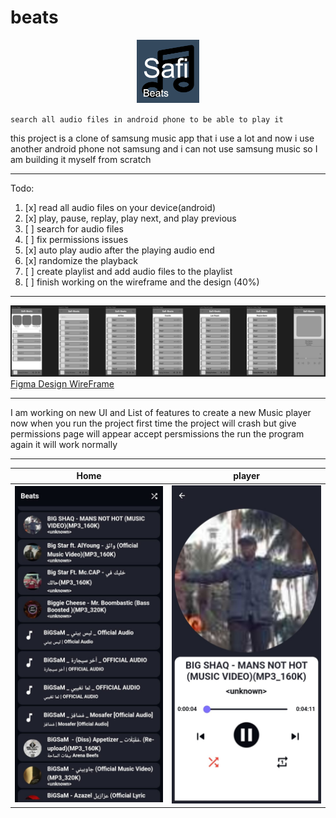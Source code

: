 # beats

<p align="center">
  <img src="./assets/Logo.png" width=20% height=20%>
</p>

`search all audio files in android phone to be able to play it`

this project is a clone of samsung music app that i use a lot
and now i use another android phone not samsung and i can not use samsung music so I am building it myself from scratch

---

Todo:

1. [x] read all audio files on your device(android)
2. [x] play, pause, replay, play next, and play previous
3. [ ] search for audio files
4. [ ] fix permissions issues
5. [x] auto play audio after the playing audio end
6. [x] randomize the playback
7. [ ] create playlist and add audio files to the playlist
8. [ ] finish working on the wireframe and the design (40%)

---

![Image 1]("./../assets/DesginWireFrame.png)
[Figma Design WireFrame](https://www.figma.com/file/G2VxommQkOg88BJkbdMmnn/Safi-Beats?type=design&node-id=0-1&mode=design)

---

I am working on new UI and List of features to create a new Music player
now when you run the project first time the project will crash but give permissions page will appear accept persmissions the run the program again it will work normally

---

| Home                                       | player                                   |
| ------------------------------------------ | ---------------------------------------- |
| ![Image 1]("./../assets/AllFilesPage.jpeg) | ![Image 2]("./../assets/PlayerPage.jpeg) |
